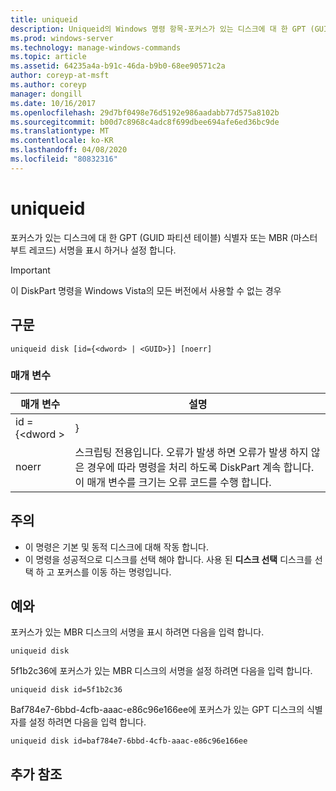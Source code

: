 ```yaml
---
title: uniqueid
description: Uniqueid의 Windows 명령 항목-포커스가 있는 디스크에 대 한 GPT (GUID 파티션 테이블) 식별자 또는 MBR (마스터 부트 레코드) 서명을 표시 하거나 설정 합니다.
ms.prod: windows-server
ms.technology: manage-windows-commands
ms.topic: article
ms.assetid: 64235a4a-b91c-46da-b9b0-68ee90571c2a
author: coreyp-at-msft
ms.author: coreyp
manager: dongill
ms.date: 10/16/2017
ms.openlocfilehash: 29d7bf0498e76d5192e986aadabb77d575a8102b
ms.sourcegitcommit: b00d7c8968c4adc8f699dbee694afe6ed36bc9de
ms.translationtype: MT
ms.contentlocale: ko-KR
ms.lasthandoff: 04/08/2020
ms.locfileid: "80832316"
---
```

# <a name="uniqueid"></a>uniqueid

포커스가 있는 디스크에 대 한 GPT (GUID 파티션 테이블) 식별자 또는 MBR (마스터 부트 레코드) 서명을 표시 하거나 설정 합니다.

> [!IMPORTANT]
> 이 DiskPart 명령을 Windows Vista의 모든 버전에서 사용할 수 없는 경우

## <a name="syntax"></a>구문

```
uniqueid disk [id={<dword> | <GUID>}] [noerr]
```

### <a name="parameters"></a>매개 변수

|  매개 변수   |                                                                                             설명                                                                                              |
|--------------|------------------------------------------------------------------------------------------------------------------------------------------------------------------------------------------------------|
| id = {\<dword > |                                                                                               <GUID>}                                                                                                |
|    noerr     | 스크립팅 전용입니다. 오류가 발생 하면 오류가 발생 하지 않은 경우에 따라 명령을 처리 하도록 DiskPart 계속 합니다. 이 매개 변수를 크기는 오류 코드를 수행 합니다. |

## <a name="remarks"></a>주의

-   이 명령은 기본 및 동적 디스크에 대해 작동 합니다.
-   이 명령을 성공적으로 디스크를 선택 해야 합니다. 사용 된 **디스크 선택** 디스크를 선택 하 고 포커스를 이동 하는 명령입니다.

## <a name="examples"></a><a name=BKMK_examples></a>예와

포커스가 있는 MBR 디스크의 서명을 표시 하려면 다음을 입력 합니다.
```
uniqueid disk
```
5f1b2c36에 포커스가 있는 MBR 디스크의 서명을 설정 하려면 다음을 입력 합니다.
```
uniqueid disk id=5f1b2c36
```
Baf784e7-6bbd-4cfb-aaac-e86c96e166ee에 포커스가 있는 GPT 디스크의 식별자를 설정 하려면 다음을 입력 합니다.
```
uniqueid disk id=baf784e7-6bbd-4cfb-aaac-e86c96e166ee
```

## <a name="additional-references"></a>추가 참조

